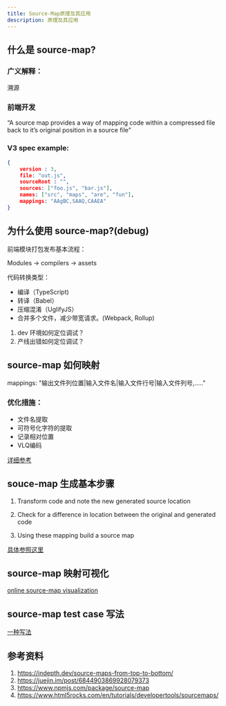 ```yaml
---
title: Source-Map原理及其应用
description: 原理及其应用
---
```

## 什么是 source-map?

### 广义解释：
溯源

### 前端开发
“A source map provides a way of mapping code within a compressed file back to it’s original position in a source file”

### V3 spec example:
```json
{
    version : 3,
    file: "out.js",
    sourceRoot : "",
    sources: ["foo.js", "bar.js"],
    names: ["src", "maps", "are", "fun"],
    mappings: "AAgBC,SAAQ,CAAEA"
}
```

## 为什么使用 source-map?(debug)

前端模块打包发布基本流程：

Modules -> compilers -> assets

代码转换类型：
* 编译（TypeScript)
* 转译（Babel）
* 压缩混淆（UglifyJS）
* 合并多个文件，减少带宽请求。(Webpack, Rollup)

1. dev 环境如何定位调试？
2. 产线出错如何定位调试？

## source-map 如何映射

mappings: "输出文件列位置|输入文件名|输入文件行号|输入文件列号,....."


### 优化措施：

* 文件名提取
* 可符号化字符的提取
* 记录相对位置
* VLQ编码

[详细参考](https://juejin.im/post/6844903869928079373)

## souce-map 生成基本步骤

1) Transform code and note the new generated source location

2) Check for a difference in location between the original and generated code

3) Using these mapping build a source map

[具体参照这里](https://indepth.dev/source-maps-from-top-to-bottom/)

## source-map 映射可视化

[online source-map visualization](https://sokra.github.io/source-map-visualization/#sass)

## source-map test case 写法

[一种写法](https://github.com/wizardpisces/tiny-sass-compiler/blob/master/src/__tests__/compile.spec.ts)

## 参考资料

1. https://indepth.dev/source-maps-from-top-to-bottom/
2. https://juejin.im/post/6844903869928079373
3. https://www.npmjs.com/package/source-map
4. https://www.html5rocks.com/en/tutorials/developertools/sourcemaps/
